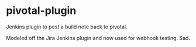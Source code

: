 pivotal-plugin
===============

Jenkins plugin to post a build note back to pivotal. 

Modeled off the Jira Jenkins plugin and now used for webhook testing. Sad.
